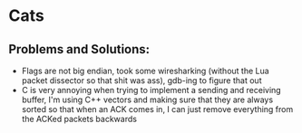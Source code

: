 # Cats

## Problems and Solutions:
- Flags are not big endian, took some wiresharking (without the Lua packet dissector so that shit was ass), gdb-ing to figure that out
- C is very annoying when trying to implement a sending and receiving buffer, I'm using C++ vectors and making sure that they are always sorted so that when an ACK comes in, I can just remove everything from the ACKed packets backwards